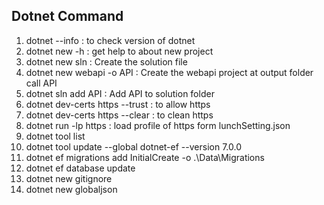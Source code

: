 ## Dotnet Command
1.  dotnet --info : to check version of dotnet
2.  dotnet new -h : get help to about new project
3.  dotnet new sln : Create the solution file
4.  dotnet new webapi -o API : Create the webapi project at output folder call API
5.  dotnet sln add API : Add API to solution folder
6.  dotnet dev-certs https --trust : to allow https
7.  dotnet dev-certs https --clear : to clean https
8.  dotnet run -lp https : load profile of https form lunchSetting.json
9.  dotnet tool list
10. dotnet tool update --global dotnet-ef --version 7.0.0
11. dotnet ef migrations add InitialCreate -o .\Data\Migrations
12. dotnet ef database update
13. dotnet new gitignore
14. dotnet new globaljson